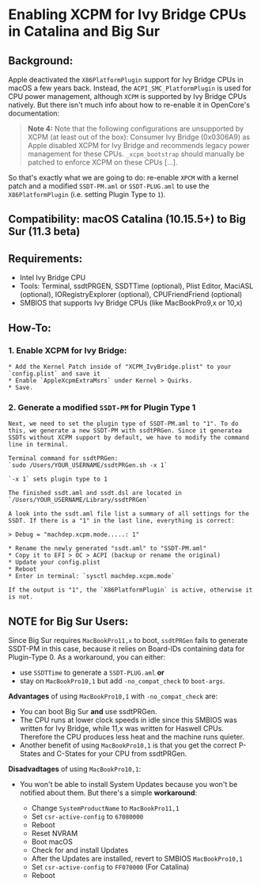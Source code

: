 # Enabling XCPM for Ivy Bridge CPUs in Catalina and Big Sur

## Background: 
Apple deactivated the `X86PlatformPlugin` support for Ivy Bridge CPUs in macOS a few years back. Instead, the `ACPI_SMC_PlatformPlugin` is used for CPU power management, although `XCPM` is supported by Ivy Bridge CPUs natively. But there isn't much info about how to re-enable it in OpenCore's documentation:

> **Note 4:** Note that the following configurations are unsupported by XCPM (at least out of the box): Consumer Ivy Bridge (0x0306A9) as Apple disabled XCPM for Ivy Bridge and recommends legacy power management for these CPUs. `_xcpm_bootstrap` should manually be patched to enforce XCPM on these CPUs […].

So that's exactly what we are going to do: re-enable `XPCM` with a kernel patch and a modified `SSDT-PM.aml` or `SSDT-PLUG.aml` to use the `X86PlatformPlugin` (i.e. setting Plugin Type to `1`).

## Compatibility: macOS Catalina (10.15.5+) to Big Sur (11.3 beta)

## Requirements:

* Intel Ivy Bridge CPU
* Tools: Terminal, ssdtPRGEN, SSDTTime (optional), Plist Editor, MaciASL (optional), IORegistryExplorer (optional), CPUFriendFriend (optional)
* SMBIOS that supports Ivy Bridge CPUs (like MacBookPro9,x or 10,x)

## How-To:

### 1. Enable XCPM for Ivy Bridge:
	* Add the Kernel Patch inside of "XCPM_IvyBridge.plist" to your `config.plist` and save it
	* Enable `AppleXcpmExtraMsrs` under Kernel > Quirks.
	* Save.

### 2. Generate a modified `SSDT-PM` for Plugin Type 1

	Next, we need to set the plugin type of SSDT-PM.aml to "1". To do this, we generate a new SSDT-PM with ssdtPRGen. Since it generatea SSDTs without XCPM support by default, we have to modify the command line in terminal.

	Terminal command for ssdtPRGen: 
	`sudo /Users/YOUR_USERNAME/ssdtPRGen.sh -x 1`

	`-x 1` sets plugin type to 1

	The finished ssdt.aml and ssdt.dsl are located in `/Users/YOUR_USERNAME/Library/ssdtPRGen`

	A look into the ssdt.aml file list a summary of all settings for the SSDT. If there is a "1" in the last line, everything is correct:

	> Debug = "machdep.xcpm.mode.....: 1"

	* Rename the newly generated "ssdt.aml" to "SSDT-PM.aml"
	* Copy it to EFI > OC > ACPI (backup or rename the original)
	* Update your config.plist
	* Reboot
	* Enter in terminal: `sysctl machdep.xcpm.mode`

	If the output is "1", the `X86PlatformPlugin` is active, otherwise it is not.

## NOTE for Big Sur Users:
Since Big Sur requires `MacBookPro11,x` to boot, `ssdtPRGen` fails to generate SSDT-PM in this case, because it relies on Board-IDs containing data for Plugin-Type 0. As a workaround, you can either:

- use `SSDTTime` to generate a `SSDT-PLUG.aml` **or** 
- stay on `MacBookPro10,1` but add `-no_compat_check` to `boot-args`.

**Advantages** of using `MacBookPro10,1` with `-no_compat_check` are:

- You can boot Big Sur **and** use ssdtPRGen. 
- The CPU runs at lower clock speeds in idle since this SMBIOS was written for Ivy Bridge, while 11,x was written for Haswell CPUs. Therefore the CPU produces less heat and the machine runs quieter.
- Another benefit of using `MacBookPro10,1` is that you get the correct P-States and C-States for your CPU from ssdtPRGen.

**Disadvadtages** of using `MacBookPro10,1`: 

- You won't be able to install System Updates because you won't be notified about them. But there's a simple **workaround**:

  - Change `SystemProductName` to `MacBookPro11,1`
  - Set `csr-active-config` to `67080000`
  - Reboot
  - Reset NVRAM
  - Boot macOS
  - Check for and install Updates
  - After the Updates are installed, revert to SMBIOS `MacBookPro10,1`
  - Set `csr-active-config` to `FF070000` (For Catalina)
  - Reboot
